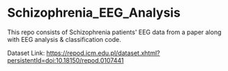 # Schizophrenia_EEG_Analysis
This repo consists of Schizophrenia patients' EEG data from a paper along with EEG analysis & classification code.

Dataset Link: https://repod.icm.edu.pl/dataset.xhtml?persistentId=doi:10.18150/repod.0107441

